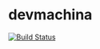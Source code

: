 # devmachina
[![Build Status](https://dev.azure.com/alfonsograna/ithasbeentested/_apis/build/status/agrana.devmachina?branchName=main)](https://dev.azure.com/alfonsograna/ithasbeentested/_build/latest?definitionId=1&branchName=main)
